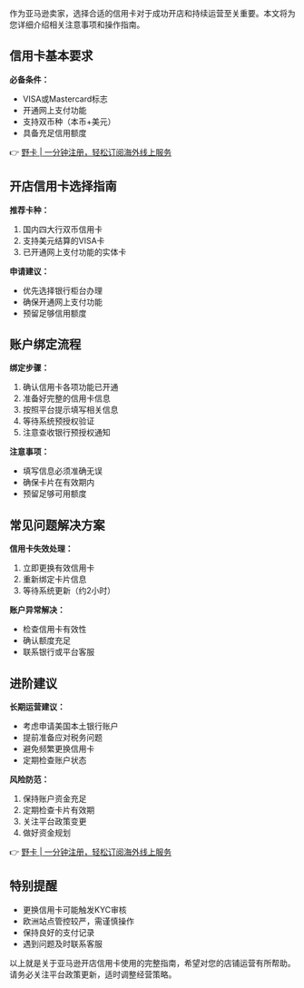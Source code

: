 作为亚马逊卖家，选择合适的信用卡对于成功开店和持续运营至关重要。本文将为您详细介绍相关注意事项和操作指南。

## 信用卡基本要求

**必备条件：**
- VISA或Mastercard标志
- 开通网上支付功能
- 支持双币种（本币+美元）
- 具备充足信用额度

👉 [野卡 | 一分钟注册，轻松订阅海外线上服务](https://bit.ly/bewildcard)

## 开店信用卡选择指南

**推荐卡种：**
1. 国内四大行双币信用卡
2. 支持美元结算的VISA卡
3. 已开通网上支付功能的实体卡

**申请建议：**
- 优先选择银行柜台办理
- 确保开通网上支付功能
- 预留足够信用额度

## 账户绑定流程

**绑定步骤：**
1. 确认信用卡各项功能已开通
2. 准备好完整的信用卡信息
3. 按照平台提示填写相关信息
4. 等待系统预授权验证
5. 注意查收银行预授权通知

**注意事项：**
- 填写信息必须准确无误
- 确保卡片在有效期内
- 预留足够可用额度

## 常见问题解决方案

**信用卡失效处理：**
1. 立即更换有效信用卡
2. 重新绑定卡片信息
3. 等待系统更新（约2小时）

**账户异常解决：**
- 检查信用卡有效性
- 确认额度充足
- 联系银行或平台客服

## 进阶建议

**长期运营建议：**
- 考虑申请美国本土银行账户
- 提前准备应对税务问题
- 避免频繁更换信用卡
- 定期检查账户状态

**风险防范：**
1. 保持账户资金充足
2. 定期检查卡片有效期
3. 关注平台政策变更
4. 做好资金规划

👉 [野卡 | 一分钟注册，轻松订阅海外线上服务](https://bit.ly/bewildcard)

## 特别提醒

- 更换信用卡可能触发KYC审核
- 欧洲站点管控较严，需谨慎操作
- 保持良好的支付记录
- 遇到问题及时联系客服

以上就是关于亚马逊开店信用卡使用的完整指南，希望对您的店铺运营有所帮助。请务必关注平台政策更新，适时调整经营策略。